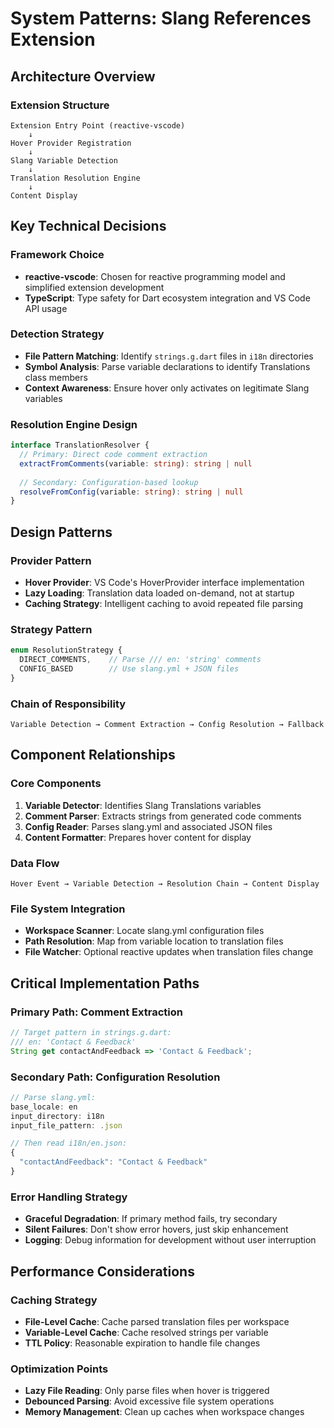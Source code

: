 # System Patterns: Slang References Extension

## Architecture Overview

### Extension Structure
```
Extension Entry Point (reactive-vscode)
    ↓
Hover Provider Registration
    ↓
Slang Variable Detection
    ↓
Translation Resolution Engine
    ↓
Content Display
```

## Key Technical Decisions

### Framework Choice
- **reactive-vscode**: Chosen for reactive programming model and simplified extension development
- **TypeScript**: Type safety for Dart ecosystem integration and VS Code API usage

### Detection Strategy
- **File Pattern Matching**: Identify `strings.g.dart` files in `i18n` directories
- **Symbol Analysis**: Parse variable declarations to identify Translations class members
- **Context Awareness**: Ensure hover only activates on legitimate Slang variables

### Resolution Engine Design
```typescript
interface TranslationResolver {
  // Primary: Direct code comment extraction
  extractFromComments(variable: string): string | null
  
  // Secondary: Configuration-based lookup
  resolveFromConfig(variable: string): string | null
}
```

## Design Patterns

### Provider Pattern
- **Hover Provider**: VS Code's HoverProvider interface implementation
- **Lazy Loading**: Translation data loaded on-demand, not at startup
- **Caching Strategy**: Intelligent caching to avoid repeated file parsing

### Strategy Pattern
```typescript
enum ResolutionStrategy {
  DIRECT_COMMENTS,    // Parse /// en: 'string' comments
  CONFIG_BASED        // Use slang.yml + JSON files
}
```

### Chain of Responsibility
```
Variable Detection → Comment Extraction → Config Resolution → Fallback
```

## Component Relationships

### Core Components
1. **Variable Detector**: Identifies Slang Translations variables
2. **Comment Parser**: Extracts strings from generated code comments
3. **Config Reader**: Parses slang.yml and associated JSON files
4. **Content Formatter**: Prepares hover content for display

### Data Flow
```
Hover Event → Variable Detection → Resolution Chain → Content Display
```

### File System Integration
- **Workspace Scanner**: Locate slang.yml configuration files
- **Path Resolution**: Map from variable location to translation files
- **File Watcher**: Optional reactive updates when translation files change

## Critical Implementation Paths

### Primary Path: Comment Extraction
```typescript
// Target pattern in strings.g.dart:
/// en: 'Contact & Feedback'
String get contactAndFeedback => 'Contact & Feedback';
```

### Secondary Path: Configuration Resolution
```typescript
// Parse slang.yml:
base_locale: en
input_directory: i18n
input_file_pattern: .json

// Then read i18n/en.json:
{
  "contactAndFeedback": "Contact & Feedback"
}
```

### Error Handling Strategy
- **Graceful Degradation**: If primary method fails, try secondary
- **Silent Failures**: Don't show error hovers, just skip enhancement
- **Logging**: Debug information for development without user interruption

## Performance Considerations

### Caching Strategy
- **File-Level Cache**: Cache parsed translation files per workspace
- **Variable-Level Cache**: Cache resolved strings per variable
- **TTL Policy**: Reasonable expiration to handle file changes

### Optimization Points
- **Lazy File Reading**: Only parse files when hover is triggered
- **Debounced Parsing**: Avoid excessive file system operations
- **Memory Management**: Clean up caches when workspace changes